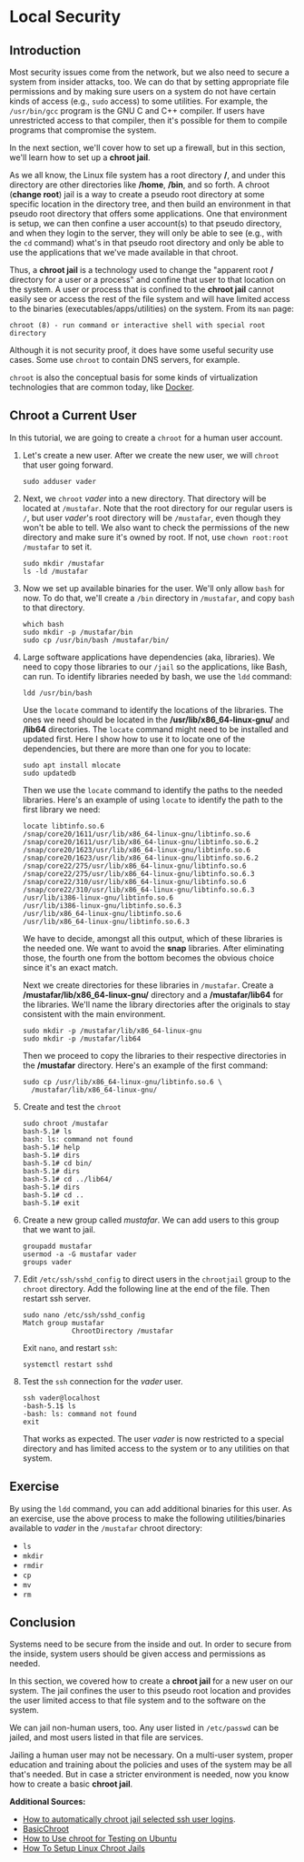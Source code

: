 # Local Security

## Introduction

Most security issues come from the network, but
we also need to secure a system from insider attacks, too.
We can do that by setting appropriate file permissions and
by making sure users on a system do not have certain kinds
of access (e.g., ``sudo`` access)
to some utilities.
For example, the ``/usr/bin/gcc`` program is the
GNU C and C++ compiler.
If users have unrestricted access to that compiler,
then it's possible for them to compile programs
that compromise the system.

In the next section,
we'll cover how to set up a firewall, but
in this section,
we'll learn how to set up a **chroot jail**.

As we all know,
the Linux file system has a root directory **/**,
and under this directory are other directories like
**/home**, **/bin**, and so forth.
A chroot (**change root**) jail
is a way to create a pseudo root directory
at some specific location in the directory tree, and
then build an environment in that pseudo root directory
that offers some applications.
One that environment is setup,
we can then confine a user account(s) to that
pseudo directory, and
when they login to the server,
they will only be able to see
(e.g., with the ``cd`` command)
what's in that pseudo root directory and
only be able to use the applications that
we've made available in that chroot.

Thus, a **chroot jail** is a technology used
to change the
"apparent root **/** directory for a user or a process" and
confine that user to that location on the system.
A user or process that is confined to the
**chroot jail** cannot easily see or access
the rest of the file system and 
will have limited access to the binaries
(executables/apps/utilities) on the system.
From its ``man`` page:

```
chroot (8) - run command or interactive shell with special root directory
```

Although it is not security proof,
it does have some useful security use cases.
Some use ``chroot`` to contain DNS servers, for example.

``chroot`` is also the conceptual basis for some kinds of
virtualization technologies that are common today,
like [Docker][docker].

## Chroot a Current User

In this tutorial,
we are going to create a ``chroot`` for a human user account.

1. Let's create a new user. After we create the new user, we will ``chroot``
   that user going forward.

    ```
    sudo adduser vader
    ```

2. Next, we ``chroot`` *vader* into a new directory. That directory will be
   located at ``/mustafar``. Note that the root directory for our regular users
   is ``/``, but user *vader*'s root directory will be ``/mustafar``, even
   though they won't be able to tell. We also want to check the permissions of
   the new directory and make sure it's owned by root. If not, use ``chown
   root:root /mustafar`` to set it.

    ```
    sudo mkdir /mustafar
    ls -ld /mustafar
    ```

3. Now we set up available binaries for the user. We'll only allow ``bash`` for
   now.  To do that, we'll create a ``/bin`` directory in ``/mustafar``, and
   copy ``bash`` to that directory.

    ```
    which bash
    sudo mkdir -p /mustafar/bin
    sudo cp /usr/bin/bash /mustafar/bin/
    ```

4. Large software applications have dependencies (aka, libraries). We need to
   copy those libraries to our ``/jail`` so the applications, like Bash, can run.
   To identify libraries needed by bash, we use the ``ldd`` command:

    ```
    ldd /usr/bin/bash
    ```

    Use the ``locate`` command to identify the locations of the libraries. The
    ones we need should be located in the **/usr/lib/x86_64-linux-gnu/** and
    **/lib64** directories. The ``locate`` command might need to be installed
    and updated first. Here I show how to use it to locate one of the
    dependencies, but there are more than one for you to locate:

    ```
    sudo apt install mlocate
    sudo updatedb
    ```

    Then we use the ``locate`` command to identify the paths to the needed
    libraries. Here's an example of using ``locate`` to identify the path to
    the first library we need:

    ```
    locate libtinfo.so.6
    /snap/core20/1611/usr/lib/x86_64-linux-gnu/libtinfo.so.6
    /snap/core20/1611/usr/lib/x86_64-linux-gnu/libtinfo.so.6.2
    /snap/core20/1623/usr/lib/x86_64-linux-gnu/libtinfo.so.6
    /snap/core20/1623/usr/lib/x86_64-linux-gnu/libtinfo.so.6.2
    /snap/core22/275/usr/lib/x86_64-linux-gnu/libtinfo.so.6
    /snap/core22/275/usr/lib/x86_64-linux-gnu/libtinfo.so.6.3
    /snap/core22/310/usr/lib/x86_64-linux-gnu/libtinfo.so.6
    /snap/core22/310/usr/lib/x86_64-linux-gnu/libtinfo.so.6.3
    /usr/lib/i386-linux-gnu/libtinfo.so.6
    /usr/lib/i386-linux-gnu/libtinfo.so.6.3
    /usr/lib/x86_64-linux-gnu/libtinfo.so.6
    /usr/lib/x86_64-linux-gnu/libtinfo.so.6.3
    ```

    We have to decide, amongst all this output, which of these libraries is the
    needed one. We want to avoid the **snap** libraries. After eliminating
    those, the fourth one from the bottom becomes the obvious choice since it's an
    exact match.

    Next we create directories for these libraries in ``/mustafar``. Create a
    **/mustafar/lib/x86_64-linux-gnu/** directory and a **/mustafar/lib64** for
    the libraries. We'll name the library directories after the originals to
    stay consistent with the main environment.

    ```
    sudo mkdir -p /mustafar/lib/x86_64-linux-gnu
    sudo mkdir -p /mustafar/lib64
    ```

    Then we proceed to copy the libraries to their respective directories in
    the **/mustafar** directory. Here's an example of the first command:

    ```
    sudo cp /usr/lib/x86_64-linux-gnu/libtinfo.so.6 \
      /mustafar/lib/x86_64-linux-gnu/
    ```

5. Create and test the ``chroot``

    ```
    sudo chroot /mustafar
    bash-5.1# ls
    bash: ls: command not found
    bash-5.1# help
    bash-5.1# dirs
    bash-5.1# cd bin/
    bash-5.1# dirs
    bash-5.1# cd ../lib64/
    bash-5.1# dirs
    bash-5.1# cd ..
    bash-5.1# exit
    ```

6. Create a new group called *mustafar*. We can add users to this group that
   we want to jail.

    ```
    groupadd mustafar
    usermod -a -G mustafar vader
    groups vader
    ```

7. Edit ``/etc/ssh/sshd_config`` to direct users in the ``chrootjail`` group to
   the ``chroot`` directory. Add the following line at the end of the file.
   Then restart ssh server.

    ```
    sudo nano /etc/ssh/sshd_config
    Match group mustafar
                ChrootDirectory /mustafar
    ```

    Exit ``nano``, and restart ``ssh``:

    ```
    systemctl restart sshd
    ```

8. Test the ``ssh`` connection for the *vader* user.

    ```
    ssh vader@localhost
    -bash-5.1$ ls
    -bash: ls: command not found
    exit
    ```

    That works as expected. The user *vader* is now restricted to a special
    directory and has limited access to the system or to any utilities on that
    system.

## Exercise

By using the ``ldd`` command,
you can add additional binaries for this user.
As an exercise,
use the above process to make
the following utilities/binaries
available to *vader* in the
``/mustafar`` chroot directory:

- ``ls``
- ``mkdir``
- ``rmdir``
- ``cp``
- ``mv``
- ``rm``

## Conclusion

Systems need to be secure from the inside and out.
In order to secure from the inside,
system users should be given access and permissions
as needed.

In this section, we covered how to create a **chroot jail**
for a new user on our system.
The jail confines the user to this pseudo root location
and provides the user limited access to that file system and
to the software on the system.

We can jail non-human users, too.
Any user listed in ``/etc/passwd`` can be jailed, and
most users listed in that file are services.

Jailing a human user may not be necessary.
On a multi-user system,
proper education and training about the policies
and uses of the system may be all that's needed.
But in case a stricter environment is needed,
now you know how to create a basic **chroot jail**.

**Additional Sources:**

- [How to automatically chroot jail selected ssh user logins][chrootjail].
- [BasicChroot][basicchroot]
- [How to Use chroot for Testing on Ubuntu][linode]
- [How To Setup Linux Chroot Jails][linuxhint]

[chrootjail]:https://linuxconfig.org/how-to-automatically-chroot-jail-selected-ssh-user-logins
[docker]:https://en.wikipedia.org/wiki/Docker_(software)
[basicchroot]:https://help.ubuntu.com/community/BasicChroot
[linode]:https://www.linode.com/docs/guides/use-chroot-for-testing-on-ubuntu/
[linuxhint]:https://linuxhint.com/setup-linux-chroot-jails/
